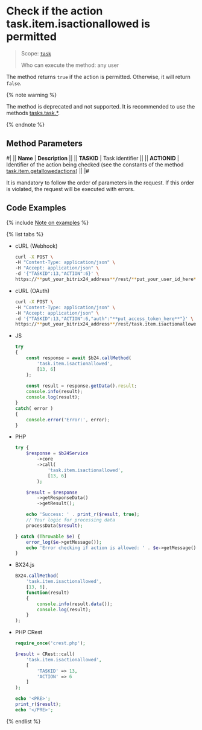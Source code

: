 # Check if the action task.item.isactionallowed is permitted

> Scope: [`task`](../../../scopes/permissions.md)
>
> Who can execute the method: any user

The method returns `true` if the action is permitted. Otherwise, it will return `false`.

{% note warning %}

The method is deprecated and not supported. It is recommended to use the methods [tasks.task.*](../../index.md).

{% endnote %}

## Method Parameters

#|
|| **Name** | **Description** ||
|| **TASKID** | Task identifier ||
|| **ACTIONID** | Identifier of the action being checked (see the constants of the method [task.item.getallowedactions](./task-item-get-allowed-actions.md)) ||
|#

It is mandatory to follow the order of parameters in the request. If this order is violated, the request will be executed with errors.

## Code Examples

{% include [Note on examples](../../../../_includes/examples.md) %}

{% list tabs %}

- cURL (Webhook)

    ```bash
    curl -X POST \
    -H "Content-Type: application/json" \
    -H "Accept: application/json" \
    -d '{"TASKID":13,"ACTION":6}' \
    https://**put_your_bitrix24_address**/rest/**put_your_user_id_here**/**put_your_webhook_here**/task.item.isactionallowed
    ```

- cURL (OAuth)

    ```bash
    curl -X POST \
    -H "Content-Type: application/json" \
    -H "Accept: application/json" \
    -d '{"TASKID":13,"ACTION":6,"auth":"**put_access_token_here**"}' \
    https://**put_your_bitrix24_address**/rest/task.item.isactionallowed
    ```

- JS

    ```js
    try
    {
    	const response = await $b24.callMethod(
    		'task.item.isactionallowed',
    		[13, 6]
    	);
    	
    	const result = response.getData().result;
    	console.info(result);
    	console.log(result);
    }
    catch( error )
    {
    	console.error('Error:', error);
    }
    ```

- PHP

    ```php
    try {
        $response = $b24Service
            ->core
            ->call(
                'task.item.isactionallowed',
                [13, 6]
            );
    
        $result = $response
            ->getResponseData()
            ->getResult();
    
        echo 'Success: ' . print_r($result, true);
        // Your logic for processing data
        processData($result);
    
    } catch (Throwable $e) {
        error_log($e->getMessage());
        echo 'Error checking if action is allowed: ' . $e->getMessage();
    }
    ```

- BX24.js

    ```js
    BX24.callMethod(
        'task.item.isactionallowed',
        [13, 6],
        function(result)
        {
            console.info(result.data());
            console.log(result);
        }
    );
    ```

- PHP CRest

    ```php
    require_once('crest.php');

    $result = CRest::call(
        'task.item.isactionallowed',
        [
            'TASKID' => 13,
            'ACTION' => 6
        ]
    );

    echo '<PRE>';
    print_r($result);
    echo '</PRE>';
    ```

{% endlist %}